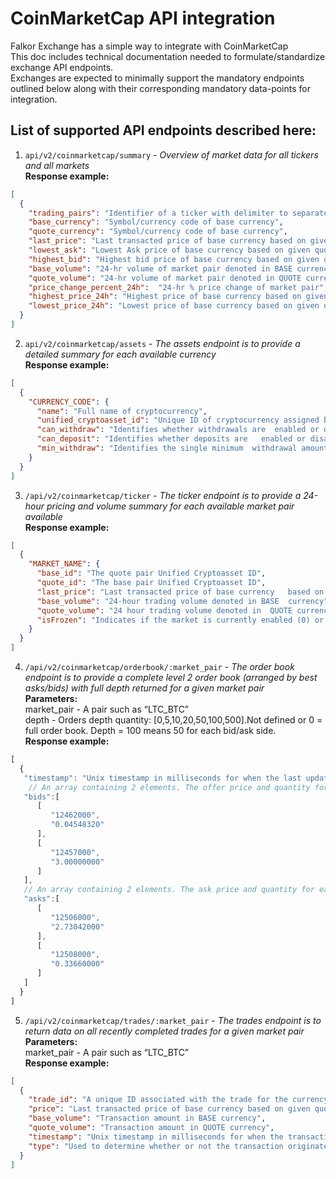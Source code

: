 # CoinMarketCap API integration

Falkor Exchange has a simple way to integrate with CoinMarketCap<br/>
This doc includes technical documentation needed to formulate/standardize exchange API endpoints.<br/>
Exchanges are expected to minimally support the mandatory endpoints outlined below along with their corresponding mandatory data-points for integration.<br/>

## List of supported API endpoints described here:
1. `api/v2/coinmarketcap/summary` - *Overview of market data for all tickers and all markets*<br/>
**Response example:**
```json
[
  {
    "trading_pairs": "Identifier of a ticker with delimiter to separate base/quote",
    "base_currency": "Symbol/currency code of base currency",
    "quote_currency": "Symbol/currency code of base currency",
    "last_price": "Last transacted price of base currency based on given quote currency",
    "lowest_ask": "Lowest Ask price of base currency based on given quote currency",
    "highest_bid": "Highest bid price of base currency based on given quote currency",
    "base_volume": "24-hr volume of market pair denoted in BASE currency",
    "quote_volume": "24-hr volume of market pair denoted in QUOTE currency",
    "price_change_percent_24h":  "24-hr % price change of market pair",
    "highest_price_24h": "Highest price of base currency based on given quote currency in the last 24-hrs",
    "lowest_price_24h": "Lowest price of base currency based on given quote currency in the last 24-hrs"
  }
]
```

2. `api/v2/coinmarketcap/assets` - *The assets endpoint is to provide a detailed summary for each available currency*<br/>
**Response example:**
```json
[
  {
    "CURRENCY_CODE": {
      "name": "Full name of cryptocurrency",
      "unified_cryptoasset_id": "Unique ID of cryptocurrency assigned by Unified Cryptoasset ID",
      "can_withdraw": "Identifies whether withdrawals are  enabled or disabled",
      "can_deposit": "Identifies whether deposits are   enabled or disabled",
      "min_withdraw": "Identifies the single minimum  withdrawal amount of a cryptocurrency"
    }
  }
]
```

3. `/api/v2/coinmarketcap/ticker` - *The ticker endpoint is to provide a 24-hour pricing and volume summary for each available market pair available* <br/>
**Response example:**
```json
[
  {
    "MARKET_NAME": {
      "base_id": "The quote pair Unified Cryptoasset ID",
      "quote_id": "The base pair Unified Cryptoasset ID",
      "last_price": "Last transacted price of base currency   based on given quote currency",
      "base_volume": "24-hour trading volume denoted in BASE  currency",
      "quote_volume": "24 hour trading volume denoted in  QUOTE currency",
      "isFrozen": "Indicates if the market is currently enabled (0) or disabled (1)"
    }
  }
]
```

4. `/api/v2/coinmarketcap/orderbook/:market_pair` - *The order book endpoint is to provide a complete level 2 order book (arranged by best asks/bids) with full depth returned for a given market pair* <br/>
**Parameters:**<br/>
market_pair - A pair such as “LTC_BTC”\
depth - Orders depth quantity: [0,5,10,20,50,100,500].Not defined or 0 = full order book. Depth = 100 means 50 for each bid/ask side.<br/>
**Response example:**
```javascript
[
  {
   "timestamp": "Unix timestamp in milliseconds for when the last updated time occurred‬",
    // An array containing 2 elements. The offer price and quantity for each bid order
   "bids":[
      [
         "12462000",
         "0.04548320"
      ],
      [
         "12457000",
         "3.00000000"
      ]
   ],
   // An array containing 2 elements. The ask price and quantity for each ask order
   "asks":[
      [
         "12506000",
         "2.73042000"
      ],
      [
         "12508000",
         "0.33660000"
      ]
   ]
  }
]
```

5. `/api/v2/coinmarketcap/trades/:market_pair` - *The trades endpoint is to return data on all recently completed trades for a given market pair* <br/>
**Parameters:**<br/>
market_pair - A pair such as “LTC_BTC”<br/>
**Response example:**
```json
[
  {
    "trade_id": "A unique ID associated with the trade for the currency pair transaction",
    "price": "Last transacted price of base currency based on given quote currency",
    "base_volume": "Transaction amount in BASE currency",
    "quote_volume": "Transaction amount in QUOTE currency",
    "timestamp": "Unix timestamp in milliseconds for when the transaction occurred",
    "type": "Used to determine whether or not the transaction originated as a buy or sell"
  }
]
```
